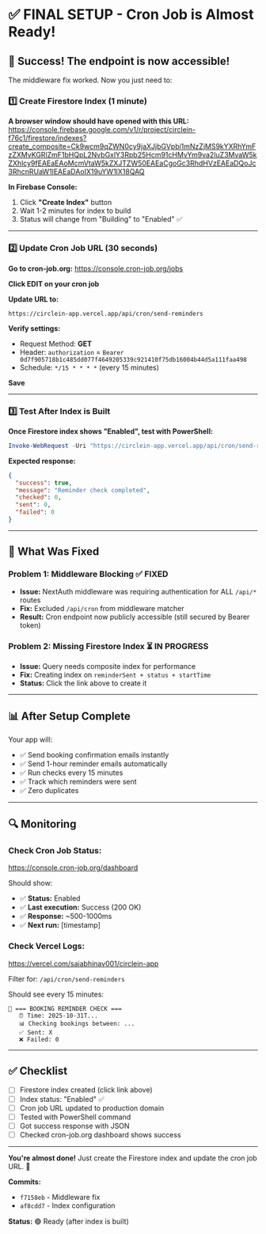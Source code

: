 # ✅ FINAL SETUP - Cron Job is Almost Ready!

## 🎉 **Success! The endpoint is now accessible!**

The middleware fix worked. Now you just need to:

### 1️⃣ Create Firestore Index (1 minute)

**A browser window should have opened with this URL:**
https://console.firebase.google.com/v1/r/project/circlein-f76c1/firestore/indexes?create_composite=Ck9wcm9qZWN0cy9jaXJjbGVpbi1mNzZjMS9kYXRhYmFzZXMvKGRlZmF1bHQpL2NvbGxlY3Rpb25Hcm91cHMvYm9va2luZ3MvaW5kZXhlcy9fEAEaEAoMcmVtaW5kZXJTZW50EAEaCgoGc3RhdHVzEAEaDQoJc3RhcnRUaW1lEAEaDAoIX19uYW1lX18QAQ

**In Firebase Console:**
1. Click **"Create Index"** button
2. Wait 1-2 minutes for index to build
3. Status will change from "Building" to "Enabled" ✅

---

### 2️⃣ Update Cron Job URL (30 seconds)

**Go to cron-job.org:**
https://console.cron-job.org/jobs

**Click EDIT on your cron job**

**Update URL to:**
```
https://circlein-app.vercel.app/api/cron/send-reminders
```

**Verify settings:**
- Request Method: **GET**
- Header: `authorization` = `Bearer 0d7f905718b1c485dd077f4649205339c921410f75db16004b44d5a111faa498`
- Schedule: `*/15 * * * *` (every 15 minutes)

**Save**

---

### 3️⃣ Test After Index is Built

**Once Firestore index shows "Enabled", test with PowerShell:**

```powershell
Invoke-WebRequest -Uri "https://circlein-app.vercel.app/api/cron/send-reminders" -Method GET -Headers @{"authorization"="Bearer 0d7f905718b1c485dd077f4649205339c921410f75db16004b44d5a111faa498"}
```

**Expected response:**
```json
{
  "success": true,
  "message": "Reminder check completed",
  "checked": 0,
  "sent": 0,
  "failed": 0
}
```

---

## 🎯 What Was Fixed

### Problem 1: Middleware Blocking ✅ FIXED
- **Issue:** NextAuth middleware was requiring authentication for ALL `/api/*` routes
- **Fix:** Excluded `/api/cron` from middleware matcher
- **Result:** Cron endpoint now publicly accessible (still secured by Bearer token)

### Problem 2: Missing Firestore Index ⏳ IN PROGRESS
- **Issue:** Query needs composite index for performance
- **Fix:** Creating index on `reminderSent + status + startTime`
- **Status:** Click the link above to create it

---

## 📊 After Setup Complete

Your app will:
- ✅ Send booking confirmation emails instantly
- ✅ Send 1-hour reminder emails automatically
- ✅ Run checks every 15 minutes
- ✅ Track which reminders were sent
- ✅ Zero duplicates

---

## 🔍 Monitoring

### Check Cron Job Status:
https://console.cron-job.org/dashboard

Should show:
- ✅ **Status:** Enabled
- ✅ **Last execution:** Success (200 OK)
- ✅ **Response:** ~500-1000ms
- ✅ **Next run:** [timestamp]

### Check Vercel Logs:
https://vercel.com/saiabhinav001/circlein-app

Filter for: `/api/cron/send-reminders`

Should see every 15 minutes:
```
🔔 === BOOKING REMINDER CHECK ===
   ⏰ Time: 2025-10-31T...
   📊 Checking bookings between: ...
   ✅ Sent: X
   ❌ Failed: 0
```

---

## ✅ Checklist

- [ ] Firestore index created (click link above)
- [ ] Index status: "Enabled" ✅
- [ ] Cron job URL updated to production domain
- [ ] Tested with PowerShell command
- [ ] Got success response with JSON
- [ ] Checked cron-job.org dashboard shows success

---

**You're almost done!** Just create the Firestore index and update the cron job URL. 🚀

**Commits:**
- `f7158eb` - Middleware fix
- `af8cdd7` - Index configuration

**Status:** 🟢 Ready (after index is built)
